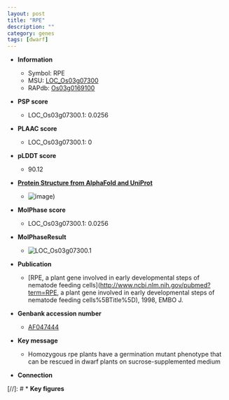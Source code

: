 ```yaml
---
layout: post
title: "RPE"
description: ""
category: genes
tags: [dwarf]
---
```


* **Information**  
    + Symbol: RPE  
    + MSU: [LOC_Os03g07300](http://rice.plantbiology.msu.edu/cgi-bin/ORF_infopage.cgi?orf=LOC_Os03g07300)  
    + RAPdb: [Os03g0169100](http://rapdb.dna.affrc.go.jp/viewer/gbrowse_details/irgsp1?name=Os03g0169100)  

* **PSP score**  
    + LOC_Os03g07300.1: 0.0256 

* **PLAAC score**  
    + LOC_Os03g07300.1: 0 

* **pLDDT score**
    + 90.12

* **[Protein Structure from AlphaFold and UniProt](https://www.uniprot.org/uniprotkb/Q9ZTP5/entry#structure)**
    + ![image](https://ricepsp.github.io/images/Q9/AF-Q9ZTP5-F1.png))

* **MolPhase score**
    + LOC_Os03g07300.1: 0.0256

* **MolPhaseResult**
    + ![LOC_Os03g07300.1](https://ricepsp.github.io/pictures/LOC_Os03g/LOC_Os03g07300.1.png)

* **Publication**  
    + [RPE, a plant gene involved in early developmental steps of nematode feeding cells](http://www.ncbi.nlm.nih.gov/pubmed?term=RPE, a plant gene involved in early developmental steps of nematode feeding cells%5BTitle%5D), 1998, EMBO J.

* **Genbank accession number**  
    + [AF047444](http://www.ncbi.nlm.nih.gov/nuccore/AF047444)

* **Key message**  
    + Homozygous rpe plants have a germination mutant phenotype that can be rescued in dwarf plants on sucrose-supplemented medium

* **Connection**  

[//]: # * **Key figures**  


